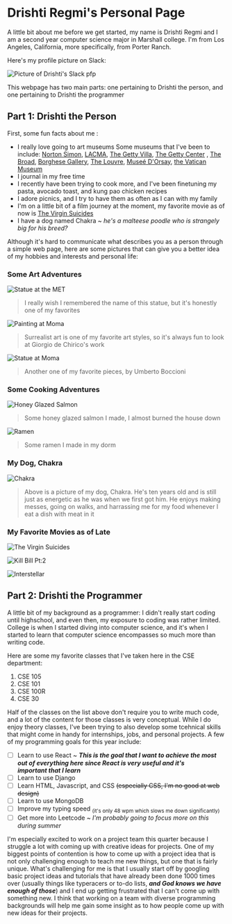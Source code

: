 # Drishti Regmi's Personal Page

A little bit about me before we get started, my name is Drishti Regmi and I am a second year computer 
science major in Marshall college. I'm from Los Angeles, California, more specifically, from Porter Ranch.  

Here's my profile picture on Slack:

![Picture of Drishti's Slack pfp](pic-for-personal-webpage/Drishti.jpeg)

This webpage has two main parts: one pertaining to Drishti the person, and one pertaining to Drishti the programmer

## __Part 1: Drishti the Person__ 
  First, some fun facts about me :
  
+ I really love going to art museums
        Some museums that I've been to include: [Norton Simon](https://www.nortonsimon.org/), [LACMA](https://www.lacma.org/), 
        [The Getty Villa](https://www.getty.edu/visit/villa/), [The Getty Center](https://www.getty.edu/visit/center/) , 
        [The Broad](https://www.thebroad.org/), [Borghese Gallery](https://borghese.gallery/), [The Louvre](https://www.louvre.fr/en), 
        [Museé D'Orsay](https://www.musee-orsay.fr/en), [the Vatican Museum](https://www.museivaticani.va/content/museivaticani/en.html)
+ I journal in my free time
+ I recently have been trying to cook more, and I've been finetuning my pasta, avocado toast, and kung pao chicken recipes
+ I adore picnics, and I try to have them as often as I can with my family
+ I'm on a little bit of a film journey at the moment, my favorite movie as of now is 
      [The Virgin Suicides](https://www.imdb.com/title/tt0159097/plotsummary/)
+ I have a dog named Chakra ~ *he's a malteese poodle who is strangely big for his breed?*


Although it's hard to communicate what describes you as a person through a simple web page, here are some pictures that can give you a 
better idea of my hobbies and interests and personal life:

### Some Art Adventures
![Statue at the MET](pic-for-personal-webpage/statue2.jpg)

> I really wish I remembered the name of this statue, but it's honestly one of my favorites

![Painting at Moma](pic-for-personal-webpage/song-of-love.jpg)

> Surrealist art is one of my favorite art styles, so it's always fun to look at Giorgio de Chirico's work

![Statue at Moma](pic-for-personal-webpage/unique-forms.jpg)

> Another one of my favorite pieces, by Umberto Boccioni

### Some Cooking Adventures

![Honey Glazed Salmon](pic-for-personal-webpage/salmon.jpg)

> Some honey glazed salmon I made, I almost burned the house down

![Ramen](pic-for-personal-webpage/ramen.jpg)

> Some ramen I made in my dorm

### My Dog, Chakra

![Chakra](pic-for-personal-webpage/chakra.jpg)

> Above is a picture of my dog, Chakra. He's ten years old and is still just as energetic as he was when we first got him. He enjoys
> making messes, going on walks, and harrassing me for my food whenever I eat a dish with meat in it

### My Favorite Movies as of Late

![The Virgin Suicides](https://m.media-amazon.com/images/I/61+TUeS1a6L._AC_SL1500_.jpg)

![Kill Bill Pt:2](https://i5.walmartimages.com/asr/7b13f541-f324-479f-b4ef-ff24a696b1b0.6e8e0be2d469c9cfae4a4fa7287b0389.jpeg?odnHeight=768&odnWidth=768&odnBg=FFFFFF)

![Interstellar](https://i.ebayimg.com/images/g/m88AAOSwtC1gr5ry/s-l1600.jpg)

## __Part 2: Drishti the Programmer__

A little bit of my background as a programmer: I didn't really start coding until highschool, and even then, my exposure to coding was rather 
limited. College is when I started diving into computer science, and it's when I started to learn that computer science encompasses so much 
more than writing code. 

Here are some my favorite classes that I've taken here in the CSE department:

  1. CSE 105
  2. CSE 101
  3. CSE 100R
  4. CSE 30

 Half of the classes on the list above don't require you to write much code, and a lot of the content for those classes is very conceptual. 
 While I do enjoy theory classes, I've been trying to also develop some tcehnical skills that might come in handy for internships, jobs, and
 personal projects. A few of my programming goals for this year include:

 - [ ] Learn to use React ~ ***This is the goal that I want to achieve the most out of everything here since React is very useful and it's      
       important that I learn***
 - [ ] Learn to use Django
 - [ ] Learn HTML, Javascript, and CSS ~~(especially CSS, I'm no good at web design)~~
 - [ ] Learn to use MongoDB
 - [ ] Improve my typing speed <sub>(it's only 48 wpm which slows me down significantly)</sub>
 - [ ] Get more into Leetcode ~ *I'm probably going to focus more on this during summer*

I'm especially excited to work on a project team this quarter because I struggle a lot with coming up with creative ideas for projects. One of 
my biggest points of contention is how to come up with a project idea that is not only challenging enough to teach me new things, but one that 
is fairly unique. What's challenging for me is that I usually start off by googling basic project ideas and tutorials that have already been 
done 1000 times over (usually things like typeracers or to-do lists, ***and God knows we have enough of those***) and I end up getting 
frustrated that I can't come up with something new. I think that working on a team with diverse programming backgrounds will help me gain
some insight as to how people come up with new ideas for their projects. 










    






